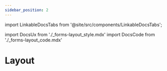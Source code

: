```yaml
---
sidebar_position: 2
---
```


import LinkableDocsTabs from '@site/src/components/LinkableDocsTabs';

import DocsUx from './\_forms-layout_style.mdx'
import DocsCode from './\_forms-layout_code.mdx'

# Layout

<LinkableDocsTabs>
  <DocsUx />
  <DocsCode />
</LinkableDocsTabs>
